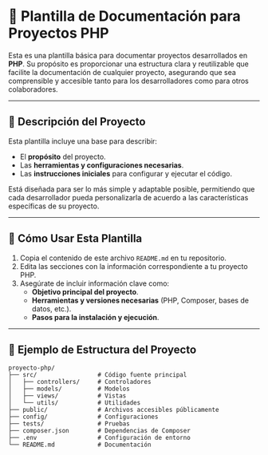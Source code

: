 # 📄 **Plantilla de Documentación para Proyectos PHP**

Esta es una plantilla básica para documentar proyectos desarrollados en **PHP**. Su propósito es proporcionar una estructura clara y reutilizable que facilite la documentación de cualquier proyecto, asegurando que sea comprensible y accesible tanto para los desarrolladores como para otros colaboradores.

---

## 📝 **Descripción del Proyecto**

Esta plantilla incluye una base para describir:

- El **propósito** del proyecto.
- Las **herramientas y configuraciones necesarias**.
- Las **instrucciones iniciales** para configurar y ejecutar el código.

Está diseñada para ser lo más simple y adaptable posible, permitiendo que cada desarrollador pueda personalizarla de acuerdo a las características específicas de su proyecto.

---

## 🚀 **Cómo Usar Esta Plantilla**

1. Copia el contenido de este archivo `README.md` en tu repositorio.
2. Edita las secciones con la información correspondiente a tu proyecto PHP.
3. Asegúrate de incluir información clave como:
   - **Objetivo principal del proyecto**.
   - **Herramientas y versiones necesarias** (PHP, Composer, bases de datos, etc.).
   - **Pasos para la instalación y ejecución**.

---

## 📂 **Ejemplo de Estructura del Proyecto**

```plaintext
proyecto-php/
├── src/                 # Código fuente principal
│   ├── controllers/     # Controladores
│   ├── models/          # Modelos
│   ├── views/           # Vistas
│   └── utils/           # Utilidades
├── public/              # Archivos accesibles públicamente
├── config/              # Configuraciones
├── tests/               # Pruebas
├── composer.json        # Dependencias de Composer
├── .env                 # Configuración de entorno
└── README.md            # Documentación
